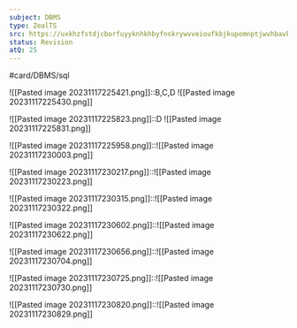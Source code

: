 ```yaml
---
subject: DBMS
type: ZealTS
src: https://uxkhzfstdjcborfuyyknhkhbyfnskrywvveioufkbjkupomnptjwvhbavkysuhi.vercel.app/solution.html?testId=62f38113e77e1e0e9be469fd&test_id=39
status: Revision
atQ: 25
---
```

#card/DBMS/sql 

![[Pasted image 20231117225421.png]]::B,C,D ![[Pasted image 20231117225430.png]] <!--SR:!2023-12-12,4,170-->

![[Pasted image 20231117225823.png]]::D ![[Pasted image 20231117225831.png]] <!--SR:!2023-12-11,3,150-->

![[Pasted image 20231117225958.png]]::![[Pasted image 20231117230003.png]] <!--SR:!2023-12-12,4,170-->

![[Pasted image 20231117230217.png]]::![[Pasted image 20231117230223.png]] <!--SR:!2023-12-12,4,170-->

![[Pasted image 20231117230315.png]]::![[Pasted image 20231117230322.png]] <!--SR:!2023-12-11,2,158-->

![[Pasted image 20231117230602.png]]::![[Pasted image 20231117230622.png]] <!--SR:!2023-12-10,2,150-->

![[Pasted image 20231117230656.png]]::![[Pasted image 20231117230704.png]] <!--SR:!2023-12-11,2,158-->

![[Pasted image 20231117230725.png]]::![[Pasted image 20231117230730.png]] <!--SR:!2023-12-10,1,138-->

![[Pasted image 20231117230820.png]]::![[Pasted image 20231117230829.png]] <!--SR:!2023-12-04,2,150-->